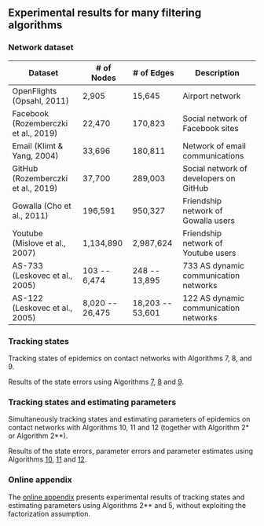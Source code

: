 ## Experimental results for many filtering algorithms

### Network dataset
| Dataset | \# of Nodes | \# of Edges | Description |
| ------- | ----------- | ----------- | ----------- |
| OpenFlights (Opsahl, 2011) | 2,905 | 15,645 | Airport network |
| Facebook (Rozemberczki et al., 2019) | 22,470 | 170,823 | Social network of Facebook sites |
| Email (Klimt & Yang, 2004) | 33,696 | 180,811 | Network of email communications |
| GitHub (Rozemberczki et al., 2019) | 37,700 | 289,003 | Social network of developers on GitHub |
| Gowalla (Cho et al., 2011) | 196,591 | 950,327 | Friendship network of Gowalla users |
| Youtube (Mislove et al., 2007) | 1,134,890 | 2,987,624 | Friendship network of Youtube users |
| AS-733 (Leskovec et al., 2005) | 103 -- 6,474 | 248 -- 13,895 | 733 AS dynamic communication networks |
| AS-122 (Leskovec et al., 2005) | 8,020 -- 26,475 | 18,203 -- 53,601 | 122 AS dynamic communication networks |


### Tracking states

Tracking states of epidemics on contact networks with Algorithms 7, 8, and 9.

Results of the state errors using Algorithms [7](experiments/algorithm_7), [8](experiments/algorithm_8) and [9](experiments/algorithm_9).


### Tracking states and estimating parameters

Simultaneously tracking states and estimating parameters of epidemics on contact networks with Algorithms 10, 11 and 12 (together with Algorithm 2* or Algorithm 2**).

Results of the state errors, parameter errors and parameter estimates using Algorithms [10](experiments/algorithm_10), [11](experiments/algorithm_11) and [12](experiments/algorithm_12).


### Online appendix

The [online appendix](online_appendix.pdf) presents experimental results of tracking states and estimating parameters using Algorithms 2** and 5, without exploiting the factorization assumption.

